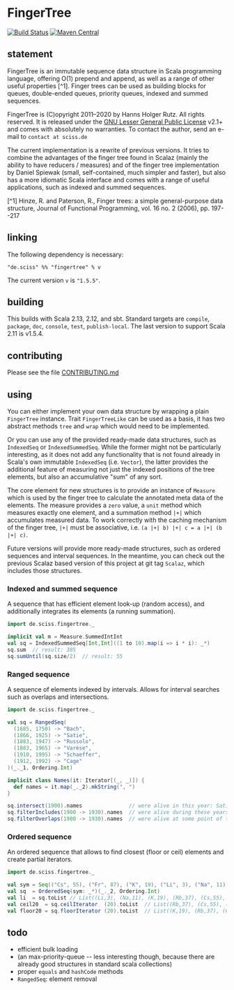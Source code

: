 # FingerTree

[![Build Status](https://travis-ci.org/Sciss/FingerTree.svg?branch=main)](https://travis-ci.org/Sciss/FingerTree)
[![Maven Central](https://maven-badges.herokuapp.com/maven-central/de.sciss/fingertree_2.13/badge.svg)](https://maven-badges.herokuapp.com/maven-central/de.sciss/fingertree_2.13)

## statement

FingerTree is an immutable sequence data structure in Scala programming language, offering O(1) prepend and 
append, as well as a range of other useful properties [^1]. Finger trees can be used as building blocks for 
queues, double-ended queues, priority queues, indexed and summed sequences.

FingerTree is (C)opyright 2011&ndash;2020 by Hanns Holger Rutz. All rights reserved. It is released under 
the [GNU Lesser General Public License](https://git.iem.at/sciss/FingerTree/raw/main/LICENSE) v2.1+ and comes 
with absolutely no warranties. To contact the author, send an e-mail to `contact at sciss.de`

The current implementation is a rewrite of previous versions. It tries to combine the advantages of the finger 
tree found in Scalaz (mainly the ability to have reducers / measures) and of the finger tree implementation by 
Daniel Spiewak (small, self-contained, much simpler and faster), but also has a more idiomatic Scala interface 
and comes with a range of useful applications, such as indexed and summed sequences.

[^1] Hinze, R. and Paterson, R., Finger trees: a simple general-purpose data structure, Journal of Functional 
     Programming, vol. 16 no. 2 (2006), pp. 197--217

## linking

The following dependency is necessary:

    "de.sciss" %% "fingertree" % v

The current version `v` is `"1.5.5"`.

## building

This builds with Scala 2.13, 2.12, and sbt. Standard targets are `compile`, `package`, `doc`, `console`, `test`, `publish-local`.
The last version to support Scala 2.11 is v1.5.4.

## contributing

Please see the file [CONTRIBUTING.md](CONTRIBUTING.md)

## using

You can either implement your own data structure by wrapping a plain `FingerTree` instance. 
Trait `FingerTreeLike` can be used as a basis, it has two abstract methods `tree` and `wrap` which would need to 
be implemented.

Or you can use any of the provided ready-made data structures, such as `IndexedSeq` or `IndexedSummedSeq`. While 
the former might not be particularly interesting, as it does not add any functionality that is not found already 
in Scala's own immutable `IndexedSeq` (i.e. `Vector`), the latter provides the additional feature of measuring not 
just the indexed positions of the tree elements, but also an accumulative "sum" of any sort.

The core element for new structures is to provide an instance of `Measure` which is used by the finger tree to 
calculate the annotated meta data of the elements. The measure provides a `zero` value, a `unit` method which 
measures exactly one element, and a summation method `|+|` which accumulates measured data. To work correctly 
with the caching mechanism of the finger tree, `|+|` must be associative, i.e. `(a |+| b) |+| c = a |+| (b |+| c)`.

Future versions will provide more ready-made structures, such as ordered sequences and interval sequences. In the 
meantime, you can check out the previous Scalaz based version of this project at git tag `Scalaz`, which includes 
those structures.

### Indexed and summed sequence

A sequence that has efficient element look-up (random access), and additionally integrates its elements
(a running summation).

```scala
import de.sciss.fingertree._

implicit val m = Measure.SummedIntInt
val sq = IndexedSummedSeq[Int,Int]((1 to 10).map(i => i * i): _*)
sq.sum  // result: 385
sq.sumUntil(sq.size/2)  // result: 55
```

### Ranged sequence

A sequence of elements indexed by intervals. Allows for interval searches such as overlaps and intersections.

```scala
import de.sciss.fingertree._

val sq = RangedSeq(
  (1685, 1750) -> "Bach",
  (1866, 1925) -> "Satie",
  (1883, 1947) -> "Russolo",
  (1883, 1965) -> "Varèse",
  (1910, 1995) -> "Schaeffer",
  (1912, 1992) -> "Cage"
)(_._1, Ordering.Int)

implicit class Names(it: Iterator[(_, _)]) {
  def names = it.map(_._2).mkString(", ")
}

sq.intersect(1900).names               // were alive in this year: Satie, Varèse, Russolo
sq.filterIncludes(1900 -> 1930).names  // were alive during these years: Varèse, Russolo
sq.filterOverlaps(1900 -> 1930).names  // were alive at some point of this period: all but Bach
```

### Ordered sequence

An ordered sequence that allows to find closest (floor or ceil) elements and create partial iterators.

```scala
import de.sciss.fingertree._

val sym = Seq(("Cs", 55), ("Fr", 87), ("K", 19), ("Li", 3), ("Na", 11), ("Rb", 37))
val sq  = OrderedSeq(sym: _*)(_._2, Ordering.Int)
val li  = sq.toList // List((Li,3), (Na,11), (K,19), (Rb,37), (Cs,55), (Fr,87))
val ceil20  = sq.ceilIterator  (20).toList  // List((Rb,37), (Cs,55), (Fr,87))
val floor20 = sq.floorIterator (20).toList  // List((K,19), (Rb,37), (Cs,55), (Fr,87))
```

## todo

 - efficient bulk loading
 - (an max-priority-queue -- less interesting though, because there are already good structures in standard scala collections)
 - proper `equals` and `hashCode` methods
 - `RangedSeq`: element removal
